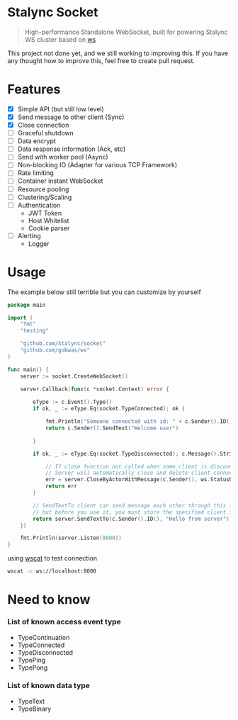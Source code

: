 # Stalync Socket
> High-performance Standalone WebSocket, built for powering Stalync WS cluster based on [ws](https://github.com/gobwas/ws)

This project not done yet, and we still working to improving this. If you have any thought how to improve this, feel free to create pull request.

# Features

- [X] Simple API (but still low level)
- [X] Send message to other client (Sync)
- [X] Close connection
- [ ] Graceful shutdown
- [ ] Data encrypt
- [ ] Data response information (Ack, etc)
- [ ] Send with worker pool (Async)
- [ ] Non-blocking IO (Adapter for various TCP Framework)
- [ ] Rate limiting
- [ ] Container instant WebSocket
- [ ] Resource pooling
- [ ] Clustering/Scaling
- [ ] Authentication
  - JWT Token
  - Host Whitelist
  - Cookie parser
- [ ] Alerting
  - Logger

# Usage
The example below still terrible but you can customize by yourself
```go
package main

import (
	"fmt"
	"testing"

	"github.com/Stalync/socket"
	"github.com/gobwas/ws"
)

func main() {
	server := socket.CreateWebSocket()

	server.Callback(func(c *socket.Context) error {
    
		eType := c.Event().Type()
		if ok, _ := eType.Eq(socket.TypeConnected); ok {

			fmt.Println("Someone connected with id: " + c.Sender().ID())
			return c.Sender().SendText("Welcome user")

		}

		if ok, _ := eType.Eq(socket.TypeDisconnected); c.Message().String() == "exit" || ok {

			// If close function not called when some client is disconnected
			// Server will automatically close and delete client connection
			err = server.CloseByActorWithMessage(c.Sender(), ws.StatusNormalClosure, "Byee Human")
			return err
		}

		// SendTextTo client can send message each other through this function
		// but before you use it, you must store the specified client id
		return server.SendTextTo(c.Sender().ID(), "Hello from server")
	})

	fmt.Println(server.Listen(8000))
}
```
using [wscat](https://github.com/websockets/wscat) to test connection

```bash
wscat -c ws://localhost:8000
```

# Need to know

### List of known access event type
- TypeContinuation
- TypeConnected
- TypeDisconnected
- TypePing
- TypePong  

### List of known data type
- TypeText
- TypeBinary

